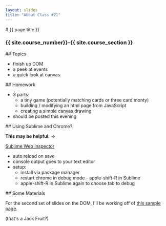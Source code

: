 ```yaml
---
layout: slides
title: "About Class #21"
---
```


<section markdown="block" class="intro-slide">
# {{ page.title }}

### {{ site.course_number}}-{{ site.course_section }}

<p><small></small></p>
</section>

<section markdown="block">
## Topics

* finish up DOM
* a peek at events
* a quick look at canvas

</section>
<section markdown="block">
## Homework

* 3 parts:
	* a tiny game (potentially matching cards or three card monty)
	* building / modifying an html page from JavaScript
	* creating a simple canvas drawing
* should be posted this evening

</section>

<section markdown="block">
## Using Sublime and Chrome?

__This may be helpful:__ &rarr;

[Sublime Web Inspector](http://sokolovstas.github.io/SublimeWebInspector/)

* auto reload on save
* console output goes to your text editor
* setup:
	* install via package manager
	* restart chrome in debug mode - apple-shift-R in Sublime
	* apple-shift-R in Sublime again to choose tab to debug
</section>
<section markdown="block">
## Some Materials

For the second set of slides on the DOM, I'll be working off of [this sample page](../../code/class21.html).

(that's a Jack Fruit?)
</section>
